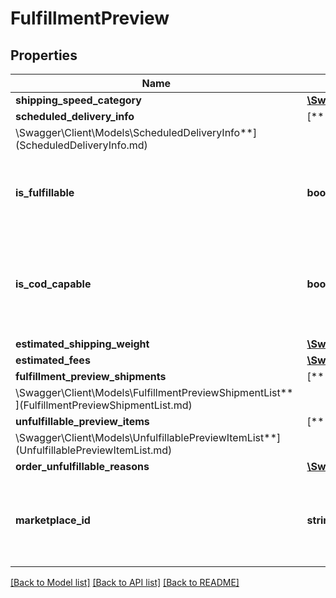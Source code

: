 # FulfillmentPreview

## Properties

Name | Type | Description | Notes
------------ | ------------- | ------------- | -------------
**shipping_speed_category** | [**\Swagger\Client\Models\ShippingSpeedCategory**](ShippingSpeedCategory.md) |  |
**scheduled_delivery_info** | [**
\Swagger\Client\Models\ScheduledDeliveryInfo**](ScheduledDeliveryInfo.md) |  | [optional]
**is_fulfillable** | **bool** | When true, this fulfillment order preview is fulfillable. |
**is_cod_capable** | **bool** | When true, this fulfillment order preview is for COD (Cash On Delivery). |
**estimated_shipping_weight** | [**\Swagger\Client\Models\Weight**](Weight.md) |  | [optional]
**estimated_fees** | [**\Swagger\Client\Models\FeeList**](FeeList.md) |  | [optional]
**fulfillment_preview_shipments** | [**
\Swagger\Client\Models\FulfillmentPreviewShipmentList**](FulfillmentPreviewShipmentList.md) |  | [optional]
**unfulfillable_preview_items** | [**
\Swagger\Client\Models\UnfulfillablePreviewItemList**](UnfulfillablePreviewItemList.md) |  | [optional]
**order_unfulfillable_reasons** | [**\Swagger\Client\Models\StringList**](StringList.md) |  | [optional]
**marketplace_id** | **string** | The marketplace the fulfillment order is placed against. |

[[Back to Model list]](../../README.md#documentation-for-models) [[Back to API list]](../../README.md#documentation-for-api-endpoints) [[Back to README]](../../README.md)


